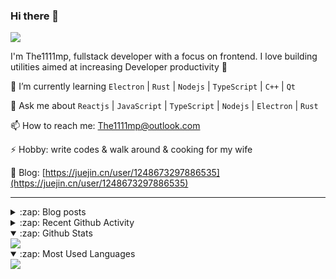 ### Hi there 👋

![](https://komarev.com/ghpvc/?username=1111mp&color=green)

I'm The1111mp, fullstack developer with a focus on frontend. I love building utilities aimed at increasing Developer productivity 🙌

🌱 I’m currently learning `Electron` | `Rust` | `Nodejs` | `TypeScript` | `C++` | `Qt`

💬 Ask me about `Reactjs` | `JavaScript` | `TypeScript` | `Nodejs` | `Electron` | `Rust`

📫 How to reach me: <a href="mailto:The1111mp@outlook.com">The1111mp@outlook.com</a>

⚡ Hobby: write codes & walk around & cooking for my wife

📖 Blog: [https://juejin.cn/user/1248673297886535](https://juejin.cn/user/1248673297886535)

***

<details>
  <summary>:zap: Blog posts</summary>

  - [这里有从零开始构建现代化前端UI组件库所需要的一切](https://juejin.cn/post/7324011329883045915)
  - [使用 nvm-desktop 轻松安装和管理多个 node 版本](https://juejin.cn/post/7267791228872179727)
  - [Electron 中集成 SQLite3 数据库的最佳实践](https://juejin.cn/post/7202807471881306172)
  - [从0开发IM，单聊群聊在线离线消息以及消息的已读未读功能](https://juejin.cn/post/7202583557751865401)
  - [Electron（网页）中实现接近微信消息发送体验的消息输入框及界面](https://juejin.cn/post/7252505446396575781)
  - [Qt中基于QWebEngineView和QWebChannel实现与web的交互](https://juejin.cn/post/7238423148555501629)
</details>

<details>
  <summary>:zap: Recent Github Activity</summary>

  <!--START_SECTION:activity-->
1. 🎉 Merged PR [#175](https://github.com/1111mp/nvm-desktop/pull/175) in [1111mp/nvm-desktop](https://github.com/1111mp/nvm-desktop)
2. 💪 Opened PR [#175](https://github.com/1111mp/nvm-desktop/pull/175) in [1111mp/nvm-desktop](https://github.com/1111mp/nvm-desktop)
3. 🗣 Commented on [#174](https://github.com/1111mp/nvm-desktop/issues/174#issuecomment-2804401523) in [1111mp/nvm-desktop](https://github.com/1111mp/nvm-desktop)
4. 🗣 Commented on [#2620](https://github.com/tauri-apps/plugins-workspace/issues/2620#issuecomment-2800651741) in [tauri-apps/plugins-workspace](https://github.com/tauri-apps/plugins-workspace)
5. 🗣 Commented on [#2620](https://github.com/tauri-apps/plugins-workspace/issues/2620#issuecomment-2800419061) in [tauri-apps/plugins-workspace](https://github.com/tauri-apps/plugins-workspace)
6. 🗣 Commented on [#2620](https://github.com/tauri-apps/plugins-workspace/issues/2620#issuecomment-2800348365) in [tauri-apps/plugins-workspace](https://github.com/tauri-apps/plugins-workspace)
7. 🔒 Closed issue [#2620](https://github.com/tauri-apps/plugins-workspace/issues/2620) in [tauri-apps/plugins-workspace](https://github.com/tauri-apps/plugins-workspace)
8. 🗣 Commented on [#2620](https://github.com/tauri-apps/plugins-workspace/issues/2620#issuecomment-2797138803) in [tauri-apps/plugins-workspace](https://github.com/tauri-apps/plugins-workspace)
9. 🗣 Commented on [#2620](https://github.com/tauri-apps/plugins-workspace/issues/2620#issuecomment-2796798828) in [tauri-apps/plugins-workspace](https://github.com/tauri-apps/plugins-workspace)
10. ❗ Opened issue [#2620](https://github.com/tauri-apps/plugins-workspace/issues/2620) in [tauri-apps/plugins-workspace](https://github.com/tauri-apps/plugins-workspace)
  <!--END_SECTION:activity-->
</details>

<details open>
  <summary>:zap: Github Stats</summary>

  <img align="center" src="https://github-readme-stats-sigma-five.vercel.app/api?username=1111mp&show_icons=true&hide_border=true&theme=gruvbox" />
</details>

<details open>
  <summary>:zap: Most Used Languages</summary>

  <img align="center" src="https://github-readme-stats-sigma-five.vercel.app/api/top-langs/?username=1111mp&layout=compact&show_icons=true&hide_border=true&theme=gruvbox" />
</details>


<!--
**1111mp/1111mp** is a ✨ _special_ ✨ repository because its `README.md` (this file) appears on your GitHub profile.

Here are some ideas to get you started:

- 🔭 I’m currently working on ...
- 🌱 I’m currently learning ...
- 👯 I’m looking to collaborate on ...
- 🤔 I’m looking for help with ...
- 💬 Ask me about ...
- 📫 How to reach me: ...
- 😄 Pronouns: ...
- ⚡ Fun fact: ...
-->
